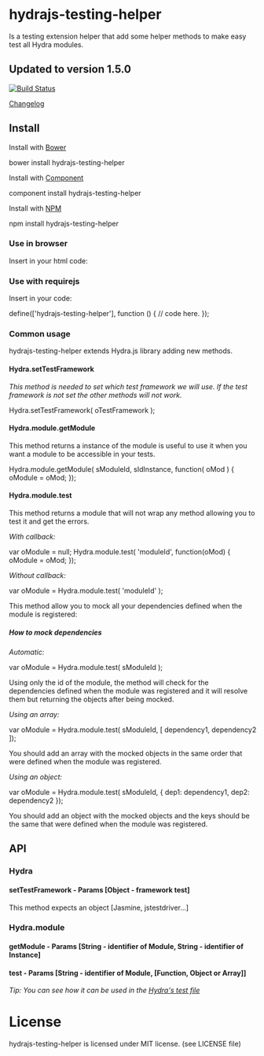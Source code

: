 # hydrajs-testing-helper

Is a testing extension helper that add some helper methods to make easy test all Hydra modules.

## Updated to version 1.5.0

[![Build Status](https://travis-ci.org/HydraJS/hydrajs-testing-helper.png)](https://travis-ci.org/HydraJS/hydrajs-testing-helper)

[Changelog](https://raw.github.com/HydraJS/hydrajs-testing-helper/master/changelog.txt)

## Install

Install with [Bower](http://bower.io)

bower install hydrajs-testing-helper

Install with [Component](http://component.io)

component install hydrajs-testing-helper

Install with [NPM](http://npmjs.org)

npm install hydrajs-testing-helper

### Use in browser

Insert in your html code:

<script type="text/javascript" src="hydra.js"></script
<script type="text/javascript" src="hydrajs-testing-helper.js"></script>

### Use with requirejs

Insert in your code:

define(['hydrajs-testing-helper'], function () {
// code here.
});


### Common usage

hydrajs-testing-helper extends Hydra.js library adding new methods.

#### Hydra.setTestFramework

*This method is needed to set which test framework we will use. If the test framework is not set the other methods will not work.*

Hydra.setTestFramework( oTestFramework );

#### Hydra.module.getModule

This method returns a instance of the module is useful to use it when you want a module to be accessible in your tests.

Hydra.module.getModule( sModuleId, sIdInstance, function( oMod ) {
    oModule = oMod;
});

#### Hydra.module.test

This method returns a module that will not wrap any method allowing you to test it and get the errors.

*With callback:*

var oModule = null;
Hydra.module.test( 'moduleId', function(oMod) {
oModule = oMod;
});

*Without callback:*

var oModule = Hydra.module.test( 'moduleId' );

This method allow you to mock all your dependencies defined when the module is registered:
##### How to mock dependencies

*Automatic:*

var oModule = Hydra.module.test( sModuleId );

Using only the id of the module, the method will check for the dependencies defined when the module was registered and it will resolve them but returning the objects after being mocked.

*Using an array:*

var oModule = Hydra.module.test( sModuleId, [ dependency1, dependency2 ]);

You should add an array with the mocked objects in the same order that were defined when the module was registered.

*Using an object:*

var oModule = Hydra.module.test( sModuleId, { dep1: dependency1, dep2: dependency2 });

You should add an object with the mocked objects and the keys should be the same that were defined when the module was registered.



## API
### Hydra
#### setTestFramework - Params [Object - framework test]
This method expects an object [Jasmine, jstestdriver...]

### Hydra.module
#### getModule - Params [String - identifier of Module, String - identifier of Instance]
#### test - Params [String - identifier of Module, [Function, Object or Array]]

*Tip: You can see how it can be used in the [Hydra's test file](https://github.com/HydraJS/HydraJS/blob/master/test/Hydra.js)*

# License
hydrajs-testing-helper is licensed under MIT license. (see LICENSE file)